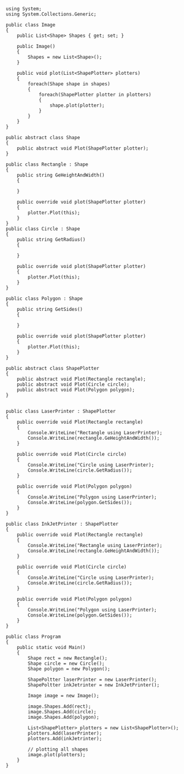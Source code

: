     using System;
    using System.Collections.Generic;

    public class Image
    {
        public List<Shape> Shapes { get; set; }
        
        public Image()
        {
            Shapes = new List<Shape>();
        }
        
        public void plot(List<ShapePlotter> plotters)
        {
            foreach(Shape shape in shapes)
            {
                foreach(ShapePlotter plotter in plotters)
                {
                    shape.plot(plotter);
                }
            }
        }   
    }

    public abstract class Shape
    {
        public abstract void Plot(ShapePlotter plotter);
    }

    public class Rectangle : Shape
    {
        public string GeHeightAndWidth()
        { 
          
        }
        
        public override void plot(ShapePlotter plotter) 
        {
            plotter.Plot(this);
        }   
    }
    public class Circle : Shape
    {
        public string GetRadius()
        { 
           
        }
        
        public override void plot(ShapePlotter plotter) 
        {
            plotter.Plot(this);
        }   
    }
    
    public class Polygon : Shape
    {
        public string GetSides()
        { 
           
        }
        
        public override void plot(ShapePlotter plotter) 
        {
            plotter.Plot(this);
        }   
    }

    public abstract class ShapePlotter
    {
        public abstract void Plot(Rectangle rectangle);
        public abstract void Plot(Circle circle);
        public abstract void Plot(Polygon polygon);
    }
        

    public class LaserPrinter : ShapePlotter
    {
        public override void Plot(Rectangle rectangle)
        {
            Console.WriteLine("Rectangle using LaserPrinter);
            Console.WriteLine(rectangle.GeHeightAndWidth());
        }
        
        public override void Plot(Circle circle)
        {
            Console.WriteLine("Circle using LaserPrinter);
            Console.WriteLine(circle.GetRadius());
        }
        
        public override void Plot(Polygon polygon)
        {
            Console.WriteLine("Polygon using LaserPrinter);
            Console.WriteLine(polygon.GetSides());
        }
    }

    public class InkJetPrinter : ShapePlotter
    {
        public override void Plot(Rectangle rectangle)
        {
            Console.WriteLine("Rectangle using LaserPrinter);
            Console.WriteLine(rectangle.GeHeightAndWidth());
        }
        
        public override void Plot(Circle circle)
        {
            Console.WriteLine("Circle using LaserPrinter);
            Console.WriteLine(circle.GetRadius());
        }
        
        public override void Plot(Polygon polygon)
        {
            Console.WriteLine("Polygon using LaserPrinter);
            Console.WriteLine(polygon.GetSides());
        }
    }

    public class Program 
    {
        public static void Main() 
        {
            Shape rect = new Rectangle();
            Shape circle = new Circle();
            Shape polygon = new Polygon();
            
            ShapePoltter laserPrinter = new LaserPrinter();
            ShapePoltter inkJetrinter = new InkJetPrinter();
            
            Image image = new Image();
            
            image.Shapes.Add(rect);
            image.Shapes.Add(circle);
            image.Shapes.Add(polygon);
            
            List<ShapePlotter> plotters = new List<ShapePlotter>();
            plotters.Add(laserPrinter);
            plotters.Add(inkJetrinter);
            
            // plotting all shapes
            image.plot(plotters);
        }
    }
